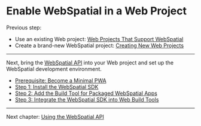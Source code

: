 # Enable WebSpatial in a Web Project

Previous step:
- Use an existing Web project: [Web Projects That Support WebSpatial](../web-projects-that-support-webspatial/README.md)
- Create a brand-new WebSpatial project: [Creating New Web Projects](../web-projects-that-support-webspatial/creating-new-web-projects.md)

---

Next, bring the [WebSpatial API](#) into your Web project and set up the WebSpatial development environment.

- [Prerequisite: Become a Minimal PWA](prerequisite-become-a-minimal-pwa.md)
- [Step 1: Install the WebSpatial SDK](step-1-install-the-webspatial-sdk.md)
- [Step 2: Add the Build Tool for Packaged WebSpatial Apps](step-2-add-build-tool-for-packaged-webspatial-apps.md)
- [Step 3: Integrate the WebSpatial SDK into Web Build Tools](step-3-integrate-webspatial-sdk-into-web-build-tools.md)

---

Next chapter: [Using the WebSpatial API](../using-the-webspatial-api/README.md)
